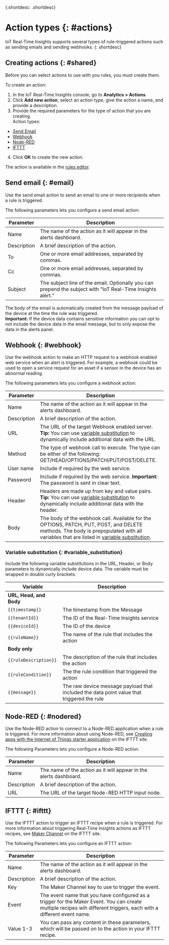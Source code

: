 {:shortdesc: .shortdesc}

# Action types {: #actions}

IoT Real-Time Insights supports several types of rule-triggered actions such as sending emails and sending webhooks.
{: shortdesc}

## Creating actions {: #shared}
Before you can select actions to use with you rules, you must create them.

To create an action:
1. In the IoT Real-Time Insights console, go to **Analytics > Actions**.
2. Click **Add new action**, select an action type, give the action a name, and provide a description.
3. Provide the required parameters for the type of action that you are creating.  
Action types:  
 - [Send Email](#email "Send email")
 - [Webhook](#webhook "Webhook")
 - [Node-RED](#nodered "Node-RED")
 - [IFTTT](#IFTTT "IFTTT")
4. Click **OK** to create the new action.

The action is available in the [rules editor](rules.html#rules "Rules editor").



## Send email {: #email}
Use the send email action to send an email to one or more recipients when a rule is triggered.

The following parameters lets you configure a send email action:

Parameter | Description
---|---
Name | The name of the action as it will appear in the alerts dashboard.
Description | A brief description of the action.
To | One or more email addresses, separated by commas.
Cc | One or more email addresses, separated by commas.
Subject | The subject line of the email. Optionally you can prepend the subject with "IoT Real-Time Insights alert."

The body of the email is automatically created from the message payload of the device at the time the rule was triggered.  
**Important:** If the device data contains sensitive information you can opt to not include the device data in the email message, but to only expose the data in the alerts panel.


## Webhook {: #webhook}
Use the webhook action to make an HTTP request to a webhook enabled web service when an alert is triggered. For example, a webhook could be used to open a service request for an asset if a sensor in the device has an abnormal reading.

The following parameters lets you configure a webhook action:

Parameter | Description
---|---
Name | The name of the action as it will appear in the alerts dashboard.
Description | A brief description of the action.
URL | The URL of the target Webhook enabled server. **Tip:** You can use [variable substitution](#variable_substitution) to dynamically include additional data with the URL.
Method | The type of webhook call to execute. The type can be either of the following: GET/HEAD/OPTIONS/PATCH/PUT/POST/DELETE.
User name | Include if required by the web service.
Password | Include if required by the web service. **Important:** The password is sent in clear text.
Header | Headers are made up from key and value pairs. **Tip:** You can use [variable substitution](#variable_substitution) to dynamically include additional data with the header.
Body | The body of the webhook call.  Available for the OPTIONS, PATCH, PUT, POST, and DELETE methods. The body is prepopulated with all variables that are listed in [variable substitution](#variable_substitution).

### Variable substitution {: #variable_substitution}
Include the following variable substitutions in the URL, Header, or Body parameters to dynamically include device data. The variable must be wrapped in double curly brackets.

Variable | Description
---|---
**URL, Head, and Body** |
`{{timestamp}}` | The timestamp from the Message
`{{tenantId}}` | The ID of the Real-Time Insights service
`{{deviceId}}` | The ID of the device
`{{ruleName}}` | The name of the rule that includes the action
**Body only** |
`{{ruleDescription}}`| The description of the rule that includes the action
`{{ruleCondition}}` | The the rule condition that triggered the action
`{{message}}` | The raw device message payload that included the data point value that triggered the rule


## Node-RED {: #nodered}
Use the Node-RED action to connect to a Node-RED application when a rule is triggered. For more information about using Node-RED, see [Creating apps with the Internet of Things starter application](https://www.ng.bluemix.net/docs/starters/IoT/iot500.html#iot500) on the IFTTT site.

The following Parameters lets you configure a Node-RED action:

Parameter | Description
---|---
Name | The name of the action as it will appear in the alerts dashboard.
Description | A brief description of the action.
URL | The URL of the target Node-RED HTTP input node.

## IFTTT {: #ifttt}
Use the IFTTT action to trigger an IFTTT recipe when a rule is triggered. For more information about triggering Real-Time Insights actions as IFTTT recipes, see [Maker Channel](https://ifttt.com/maker) on the IFTTT site.

The following Parameters lets you configure an IFTTT action:

Parameter | Description
---|---
Name | The name of the action as it will appear in the alerts dashboard.
Description | A brief description of the action.
Key | The Maker Channel key to use to trigger the event.
Event | The event name that you have configured as a trigger for the Maker Event. You can create multiple recipes wih different triggers, each with a different event name.
Value 1-3 | You can pass any content in these parameters, which will be passed on to the action in your IFTTT recipe.
